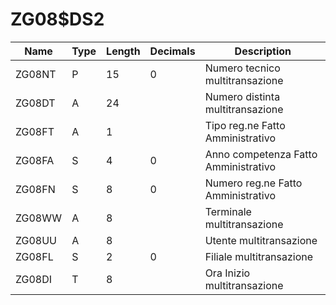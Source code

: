 # ZG08$DS2

| Name | Type | Length | Decimals | Description |
| ---- | ---- | ------ | -------- | ----------- |
| ZG08NT | P | 15 | 0 | Numero tecnico multitransazione |
| ZG08DT | A | 24 |  | Numero distinta multitransazione |
| ZG08FT | A | 1 |  | Tipo reg.ne Fatto Amministrativo |
| ZG08FA | S | 4 | 0 | Anno competenza Fatto Amministrativo |
| ZG08FN | S | 8 | 0 | Numero reg.ne Fatto Amministrativo |
| ZG08WW | A | 8 |  | Terminale multitransazione |
| ZG08UU | A | 8 |  | Utente multitransazione |
| ZG08FL | S | 2 | 0 | Filiale multitransazione |
| ZG08DI | T | 8 |  | Ora Inizio multitransazione |

